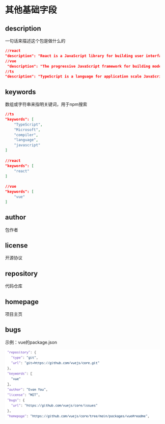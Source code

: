 # 其他基础字段

## description

一句话来描述这个包是做什么的

```json
//react
"description": "React is a JavaScript library for building user interfaces."
//vue
 "description": "The progressive JavaScript framework for building modern web UI."
//ts
"description": "TypeScript is a language for application scale JavaScript development"
```

## keywords

数组或字符串来指明关键词，用于npm搜索

```json
//ts
"keywords": [
    "TypeScript",
    "Microsoft",
    "compiler",
    "language",
    "javascript"
]

//react
"keywords": [
    "react"
]

//vue
"keywords": [
    "vue"
]
```

## author

包作者

## license

开源协议

## repository

代码仓库

## homepage

项目主页

## bugs

示例：vue的package.json

![Untitled](./img/base.png)